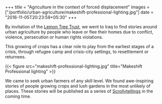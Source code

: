 +++
title = "Agriculture in the context of forced displacement"
images = ["/portfolio/urban-agriculture/makeshift-professional-lighting.jpg"]
date = "2016-11-05T20:23:59+05:30"
+++

By invitation of the [Lemon Tree Trust](http://lemontreetrust.org), we went to Iraq to find stories around urban agriculture by people who leave or flee their homes due to conflict, violence, persecution or human rights violations.
<!--more-->

This growing of crops has a clear role to play from the earliest stages of a crisis, through refugee camp and crisis-city settings, to resettlement or returnees.

{{< figure src="makeshift-professional-lighting.jpg" title="Makeshift Professional lighting" >}}

We came to seek urban farmers of any skill level. We found awe-inspiring stories of people growing crops and lush gardens in the most unlikely of places. These stories will be published as a series of [Scrollytellings](https://www.scrollytelling.io/) in the coming time.
